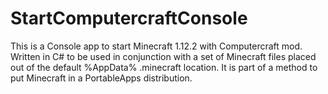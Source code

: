 # StartComputercraftConsole
This is a Console app to start Minecraft 1.12.2 with Computercraft mod.
Written in C# to be used in conjunction with a set of Minecraft files placed out of the default %AppData% .minecraft location.
It is part of a method to put Minecraft in a PortableApps distribution.
